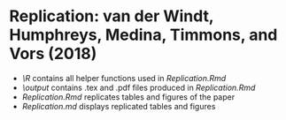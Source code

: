 # Replication: van der Windt, Humphreys, Medina, Timmons, and Vors (2018)
* *_\R_* contains all helper functions used in _Replication.Rmd_
* *_\output_* contains .tex and .pdf files produced in _Replication.Rmd_
* *_Replication.Rmd_* replicates tables and figures of the paper
* *_Replication.md_* displays replicated tables and figures
